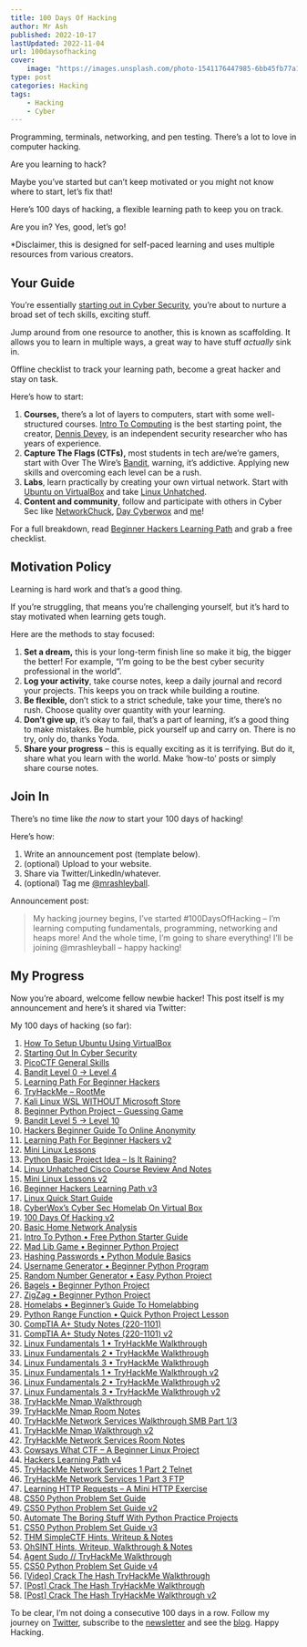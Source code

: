 ```yaml
---
title: 100 Days Of Hacking
author: Mr Ash
published: 2022-10-17
lastUpdated: 2022-11-04
url: 100daysofhacking
cover: 
    image: "https://images.unsplash.com/photo-1541176447985-6bb45fb77a14?ixid=MnwxNTI0MzJ8MHwxfGFsbHx8fHx8fHx8fDE2MTY3NjU5MTk&ixlib=rb-1.2.1&fm=jpg&q=85&fit=crop&w=1707&h=2560"
type: post
categories: Hacking
tags:
    - Hacking
    - Cyber
---
```


<!-- <iframe frameborder="0" height="102px" loading="lazy" scrolling="no" src="https://anchor.fm/mrashleyball/embed/episodes/100-Days-Of-Hacking-e16j8d7" width="400px"></iframe> -->

Programming, terminals, networking, and pen testing. There’s a lot to love in computer hacking.

Are you learning to hack?

Maybe you’ve started but can’t keep motivated or you might not know where to start, let’s fix that!

Here’s 100 days of hacking, a flexible learning path to keep you on track.

Are you in? Yes, good, let’s go!

\*Disclaimer, this is designed for self-paced learning and uses multiple resources from various creators.

## Your Guide

You’re essentially [starting out in Cyber Security](https://mrash.co/starting-out-in-cyber-security/), you’re about to nurture a broad set of tech skills, exciting stuff.

Jump around from one resource to another, this is known as scaffolding. It allows you to learn in multiple ways, a great way to have stuff *actually* sink in.

<!-- <div class="elementor elementor-5269" data-elementor-id="5269" data-elementor-type="section"><div class="elementor-section-wrap"> <section class="elementor-section elementor-top-section elementor-element elementor-element-650fe30 elementor-section-boxed elementor-section-height-default elementor-section-height-default" data-element_type="section" data-id="650fe30" data-particle-mobile-disabled="false" data-particle_enable="false" data-settings="{"ekit_has_onepagescroll_dot":"yes"}"><div class="elementor-container elementor-column-gap-default"><div class="elementor-row"><div class="elementor-column elementor-col-100 elementor-top-column elementor-element elementor-element-19d1b1d" data-element_type="column" data-id="19d1b1d"><div class="elementor-column-wrap elementor-element-populated"><div class="elementor-widget-wrap"> <section class="elementor-section elementor-inner-section elementor-element elementor-element-75001c1 elementor-section-boxed elementor-section-height-default elementor-section-height-default" data-element_type="section" data-id="75001c1" data-particle-mobile-disabled="false" data-particle_enable="false" data-settings="{"ekit_has_onepagescroll_dot":"yes"}"><div class="elementor-container elementor-column-gap-default"><div class="elementor-row"><div class="elementor-column elementor-col-100 elementor-inner-column elementor-element elementor-element-2d39fa8" data-element_type="column" data-id="2d39fa8" data-settings="{"background_background":"gradient"}"><div class="elementor-column-wrap elementor-element-populated"><div class="elementor-background-overlay"></div><div class="elementor-widget-wrap"><div class="elementor-element elementor-element-87a745b elementor-position-right elementor-vertical-align-middle elementor-view-default elementor-mobile-position-top elementor-widget elementor-widget-icon-box" data-element_type="widget" data-id="87a745b" data-settings="{"ekit_we_effect_on":"none"}" data-widget_type="icon-box.default"><div class="elementor-widget-container"><div class="elementor-icon-box-wrapper"><div class="elementor-icon-box-icon"> <span class="elementor-icon elementor-animation-">  </span> </div><div class="elementor-icon-box-content"> <span> **Free Checklist:** Hacker's Learning Path </span> -->

 Offline checklist to track your learning path, become a great hacker and stay on task.

 <!-- </div> </div> </div> </div><div class="elementor-element elementor-element-96a5f87 elementor-tablet-button-align-stretch elementor-button-align-stretch elementor-widget elementor-widget-form" data-element_type="widget" data-id="96a5f87" data-settings="{"button_width":"25","step_next_label":"Next","step_previous_label":"Previous","step_type":"number_text","step_icon_shape":"circle","ekit_we_effect_on":"none"}" data-widget_type="form.default"><div class="elementor-widget-container"> <form class="elementor-form" method="post" name="CTA - Hackers Checklist"> <input name="post_id" type="hidden" value="5269"></input> <input name="form_id" type="hidden" value="96a5f87"></input> <input name="referer_title" type="hidden" value=""></input><div class="elementor-form-fields-wrapper elementor-labels-"><div class="elementor-field-type-email elementor-field-group elementor-column elementor-field-group-email elementor-col-75 elementor-md-80 elementor-field-required"> <label class="elementor-field-label elementor-screen-only" for="form-field-email"> Email </label> <input aria-required="true" class="elementor-field elementor-size-xs  elementor-field-textual" id="form-field-email" name="form_fields[email]" placeholder="Enter Email Here" required="required" size="1" type="email"></input> </div><div class="elementor-field-group elementor-column elementor-field-type-submit elementor-col-25 e-form__buttons"> <button class="elementor-button elementor-size-xs" type="submit"> <span> <span class=" elementor-button-icon"> </span> <span class="elementor-button-text">Get</span> </span> </button> </div> </div> </form> </div> </div> </div> </div> </div> </div> </div> </section> </div> </div> </div> </div> </div> </section> </div> </div> -->
 
 Here’s how to start:

1. **Courses,** there’s a lot of layers to computers, start with some well-structured courses. [Intro To Computing](https://academy.hoppersroppers.org/course/view.php?id=8) is the best starting point, the creator, [Dennis Devey](https://www.hoppersroppers.org/about.html), is an independent security researcher who has years of experience.
2. **Capture The Flags (CTFs),** most students in tech are/we’re gamers, start with Over The Wire’s [Bandit](https://mrash.co/bandit-level-0-level-4/), warning, it’s addictive. Applying new skills and overcoming each level can be a rush.
3. **Labs**, learn practically by creating your own virtual network. Start with [Ubuntu on VirtualBox](https://mrash.co/how-to-setup-ubuntu-using-virtualbox/) and take [Linux Unhatched](https://mrash.co/linux-unhatched-cisco-course-review-and-notes/).
4. **Content and community**, follow and participate with others in Cyber Sec like [NetworkChuck](https://networkchuck.com/), [Day Cyberwox](https://www.youtube.com/channel/UCY-UlEymdA23eo09U9a0FLA) and [me](https://twitter.com/mrashleyball)!

<!-- <div class="elementor elementor-5483" data-elementor-id="5483" data-elementor-type="section"><div class="elementor-section-wrap"> <section class="elementor-section elementor-top-section elementor-element elementor-element-32d8c94 elementor-section-boxed elementor-section-height-default elementor-section-height-default" data-element_type="section" data-id="32d8c94" data-particle-mobile-disabled="false" data-particle_enable="false" data-settings="{"ekit_has_onepagescroll_dot":"yes"}"><div class="elementor-container elementor-column-gap-default"><div class="elementor-row"><div class="elementor-column elementor-col-100 elementor-top-column elementor-element elementor-element-5e7c56e" data-element_type="column" data-id="5e7c56e"><div class="elementor-column-wrap elementor-element-populated"><div class="elementor-widget-wrap"> <section class="elementor-section elementor-inner-section elementor-element elementor-element-fc64076 elementor-section-boxed elementor-section-height-default elementor-section-height-default" data-element_type="section" data-id="fc64076" data-particle-mobile-disabled="false" data-particle_enable="false" data-settings="{"ekit_has_onepagescroll_dot":"yes"}"><div class="elementor-container elementor-column-gap-no"><div class="elementor-row"><div class="elementor-column elementor-col-100 elementor-inner-column elementor-element elementor-element-f7d6b37" data-element_type="column" data-id="f7d6b37"><div class="elementor-column-wrap elementor-element-populated"><div class="elementor-widget-wrap"><div class="elementor-element elementor-element-4c75247 elementor-widget elementor-widget-text-editor" data-element_type="widget" data-id="4c75247" data-settings="{"ekit_we_effect_on":"none"}" data-widget_type="text-editor.default"><div class="elementor-widget-container"><div class="elementor-text-editor elementor-clearfix">Recent Posts

 </div> </div> </div><div class="elementor-element elementor-element-322ad34 elementor-widget elementor-widget-elementskit-post-list" data-element_type="widget" data-id="322ad34" data-settings="{"ekit_we_effect_on":"none"}" data-widget_type="elementskit-post-list.default"><div class="elementor-widget-container"><div class="ekit-wid-con">- [ <span class="elementor-icon-list-icon">  </span><div class="ekit_post_list_content_wraper"> <span class="elementor-icon-list-text">How To Fix TryHackMe VPN Not Working | Troubleshooting OpenVPN</span> </div> ](https://mrash.co/how-to-fix-tryhackme-vpn-not-working-troubleshooting-openvpn/)
- [ <span class="elementor-icon-list-icon">  </span><div class="ekit_post_list_content_wraper"> <span class="elementor-icon-list-text">Crack The Hash TryHackMe Walkthrough</span> </div> ](https://mrash.co/crack-the-hash-tryhackme-walkthrough/)
- [ <span class="elementor-icon-list-icon">  </span><div class="ekit_post_list_content_wraper"> <span class="elementor-icon-list-text">100 Days Of Hacking</span> </div> ](https://mrash.co/100daysofhacking/)
 
 </div> </div> </div> </div> </div> </div> </div> </div> </section> <section class="elementor-section elementor-inner-section elementor-element elementor-element-d91d33b elementor-section-boxed elementor-section-height-default elementor-section-height-default" data-element_type="section" data-id="d91d33b" data-particle-mobile-disabled="false" data-particle_enable="false" data-settings="{"ekit_has_onepagescroll_dot":"yes"}"><div class="elementor-container elementor-column-gap-no"><div class="elementor-row"><div class="elementor-column elementor-col-100 elementor-inner-column elementor-element elementor-element-6dee180" data-element_type="column" data-id="6dee180"><div class="elementor-column-wrap elementor-element-populated"><div class="elementor-widget-wrap"><div class="elementor-element elementor-element-7acfc36 elementor-widget elementor-widget-text-editor" data-element_type="widget" data-id="7acfc36" data-settings="{"ekit_we_effect_on":"none"}" data-widget_type="text-editor.default"><div class="elementor-widget-container"><div class="elementor-text-editor elementor-clearfix">Popular Posts

 </div> </div> </div><div class="elementor-element elementor-element-7b9396d elementor-widget elementor-widget-elementskit-post-list" data-element_type="widget" data-id="7b9396d" data-settings="{"ekit_we_effect_on":"none"}" data-widget_type="elementskit-post-list.default"><div class="elementor-widget-container"><div class="ekit-wid-con">- [ <span class="elementor-icon-list-icon">  </span><div class="ekit_post_list_content_wraper"> <span class="elementor-icon-list-text">OneNote to Notion - Moving Apps</span> </div> ](https://mrash.co/onenote-to-notion-moving-apps/)
- [ <span class="elementor-icon-list-icon">  </span><div class="ekit_post_list_content_wraper"> <span class="elementor-icon-list-text">100 Days Of Hacking</span> </div> ](https://mrash.co/100daysofhacking/)
- [ <span class="elementor-icon-list-icon">  </span><div class="ekit_post_list_content_wraper"> <span class="elementor-icon-list-text">Hackers Learning Path</span> </div> ](https://mrash.co/learning-path-for-beginner-hacker/)
 
 </div> </div> </div> </div> </div> </div> </div> </div> </section><div class="elementor-element elementor-element-2763e2a elementor-widget elementor-widget-text-editor" data-element_type="widget" data-id="2763e2a" data-settings="{"ekit_we_effect_on":"none"}" data-widget_type="text-editor.default"><div class="elementor-widget-container"><div class="elementor-text-editor elementor-clearfix">\*Shamless self-promotion, I know.

 </div> </div> </div> </div> </div> </div> </div> </div> </section> </div> </div> -->

For a full breakdown, read [Beginner Hackers Learning Path](https://mrash.co/learning-path-for-beginner-hacker/) and grab a free checklist.

## Motivation Policy

Learning is hard work and that’s a good thing.

If you’re struggling, that means you’re challenging yourself, but it’s hard to stay motivated when learning gets tough.

Here are the methods to stay focused:

1. **Set a dream,** this is your long-term finish line so make it big, the bigger the better! For example, “I’m going to be the best cyber security professional in the world”.
2. **Log your activity**, take course notes, keep a daily journal and record your projects. This keeps you on track while building a routine.
3. **Be flexible,** don’t stick to a strict schedule, take your time, there’s no rush. Choose quality over quantity with your learning.
4. **Don’t give up**, it’s okay to fail, that’s a part of learning, it’s a good thing to make mistakes. Be humble, pick yourself up and carry on. There is no try, only do, thanks Yoda.
5. **Share your progress** – this is equally exciting as it is terrifying. But do it, share what you learn with the world. Make ‘how-to’ posts or simply share course notes.

## Join In

There’s no time like *the now* to start your 100 days of hacking!

Here’s how:

1. Write an announcement post (template below).
2. (optional) Upload to your website.
3. Share via Twitter/LinkedIn/whatever.
4. (optional) Tag me [@mrashleyball](https://twitter.com/mrashleyball).

Announcement post:

> My hacking journey begins, I’ve started #100DaysOfHacking – I’m learning computing fundamentals, programming, networking and heaps more! And the whole time, I’m going to share everything! I’ll be joining @mrashleyball – happy hacking!

<!-- If you don’t have a website, see [Website In A Week](https://mrash.co/website-in-a-week-course/). -->

## My Progress

Now you’re aboard, welcome fellow newbie hacker! This post itself is my announcement and here’s it shared via Twitter:

<!-- <figure class="wp-block-embed is-type-rich is-provider-twitter wp-block-embed-twitter"><div class="wp-block-embed__wrapper">> ⚠ Announcement ⚠  
>   
> I've started [\#100DaysOfHacking](https://twitter.com/hashtag/100DaysOfHacking?src=hash&ref_src=twsrc%5Etfw) … but I'm doing it a little different.  
>   
> Full post: <https://t.co/heI4pVCOnb>
> 
> — Mr Ash (@mrash\_co) [March 26, 2021](https://twitter.com/mrash_co/status/1375554136653983744?ref_src=twsrc%5Etfw)

<script async="" charset="utf-8" src="https://platform.twitter.com/widgets.js"></script></div></figure> -->


My 100 days of hacking (so far):

1. [How To Setup Ubuntu Using VirtualBox](https://mrash.co/how-to-setup-ubuntu-using-virtualbox/)
2. [Starting Out In Cyber Security](https://mrash.co/starting-out-in-cyber-security/)
3. [PicoCTF General Skills](https://mrash.co/picoctf-general-skills/)
4. [Bandit Level 0 → Level 4](https://mrash.co/bandit-level-0-level-4/)
5. [Learning Path For Beginner Hackers](https://mrash.co/learning-path-for-beginner-hacker/)
6. [TryHackMe – RootMe](https://mrash.co/tryhackme-rootme/)
7. [Kali Linux WSL WITHOUT Microsoft Store](https://mrash.co/kali-linux-wsl-without-microsoft-store/)
8. [Beginner Python Project – Guessing Game](https://mrash.co/beginner-python-project-guessing-game/)
9. [Bandit Level 5 → Level 10](https://mrash.co/bandit-level-5-level-10/)
10. [Hackers Beginner Guide To Online Anonymity](https://mrash.co/hackers-beginner-guide-to-online-anonymity/(opens%20in%20a%20new%20tab))
11. [Learning Path For Beginner Hackers v2](https://mrash.co/learning-path-for-beginner-hacker/)
12. [Mini Linux Lessons](https://mrash.co/mini-linux-lessons/)
13. [Python Basic Project Idea – Is It Raining?](https://mrash.co/python-basic-project-idea-is-it-raining/)
14. [Linux Unhatched Cisco Course Review And Notes](https://mrash.co/linux-unhatched-cisco-course-review-and-notes/)
15. [Mini Linux Lessons v2](https://mrash.co/mini-linux-lessons/)
16. [Beginner Hackers Learning Path v3](https://mrash.co/learning-path-for-beginner-hacker/)
17. [Linux Quick Start Guide](https://mrash.co/linux-quick-start-guide/)
18. [CyberWox’s Cyber Sec Homelab On Virtual Box](https://mrash.co/cyberwox-cybersec-homelab-virtual-box/)
19. [100 Days Of Hacking v2](https://mrash.co/100daysofhacking/)
20. [Basic Home Network Analysis](https://mrash.co/basic-home-network-analysis-beginner-cyber-sec-project/)
21. [Intro To Python • Free Python Starter Guide](https://mrash.co/intro-to-python-free-python-starter-guide/)
22. [Mad Lib Game • Beginner Python Project](https://mrash.co/mad-lib-game-beginner-python-project/)
23. [Hashing Passwords • Python Module Basics](https://mrash.co/hashing-passwords-python-module-basics/)
24. [Username Generator • Beginner Python Program](https://mrash.co/username-generator-beginner-python-program/)
25. [Random Number Generator • Easy Python Project](https://mrash.co/random-number-generator-easy-python-project/)
26. [Bagels • Beginner Python Project](https://mrash.co/bagels-beginner-python-project/)
27. [ZigZag • Beginner Python Project](https://mrash.co/zigzag-beginner-python-project/)
28. [Homelabs • Beginner’s Guide To Homelabbing](https://mrash.co/homelabs-beginners-guide-to-homelabbing/)
29. [Python Range Function • Quick Python Project Lesson](https://mrash.co/python-range-function-quick-python-project-lesson/)
30. [CompTIA A+ Study Notes (220-1101)](https://mrash.co/comptia-a-plus-study-notes/)
31. [CompTIA A+ Study Notes (220-1101) v2](https://mrash.co/comptia-a-plus-study-notes/)
32. [Linux Fundamentals 1 • TryHackMe Walkthrough](https://mrash.co/linux-fundamentals-1-tryhackme-walkthrough/)
33. [Linux Fundamentals 2 • TryHackMe Walkthrough](https://mrash.co/linux-fundamentals-2-tryhackme-walkthrough/)
34. [Linux Fundamentals 3 • TryHackMe Walkthrough](https://mrash.co/linux-fundamentals-3-tryhackme-walkthrough/)
35. [Linux Fundamentals 1 • TryHackMe Walkthrough v2](https://mrash.co/linux-fundamentals-1-tryhackme-walkthrough/)
36. [Linux Fundamentals 2 • TryHackMe Walkthrough v2](https://mrash.co/linux-fundamentals-2-tryhackme-walkthrough/)
37. [Linux Fundamentals 3 • TryHackMe Walkthrough v2](https://mrash.co/linux-fundamentals-3-tryhackme-walkthrough/)
38. [TryHackMe Nmap Walkthrough](https://mrash.co/tryhackme-nmap-walkthrough/)
39. [TryHackMe Nmap Room Notes](https://mrash.co/tryhackme-nmap-room-notes/)
40. [TryHackMe Network Services Walkthrough SMB Part 1/3](https://mrash.co/tryhackme-network-services-walkthrough-smb-part-1-3/)
41. [TryHackMe Nmap Walkthrough v2](https://mrash.co/tryhackme-nmap-walkthrough/)
42. [TryHackMe Network Services Room Notes](https://mrash.co/tryhackme-network-services-room-notes/)
43. [Cowsays What CTF – A Beginner Linux Project](https://mrash.co/cowsays-what-ctf/)
44. [Hackers Learning Path v4](https://mrash.co/learning-path-for-beginner-hacker/)
45. [TryHackMe Network Services 1 Part 2 Telnet](https://mrash.co/tryhackme-network-services-1-part-2-telnet/)
46. [TryHackMe Network Services 1 Part 3 FTP](https://mrash.co/tryhackme-network-services-1-part-3-ftp/)
47. [Learning HTTP Requests – A Mini HTTP Exercise](https://mrash.co/learning-http-requests-a-mini-http-exercise/)
48. [CS50 Python Problem Set Guide](https://mrash.co/cs50-python-problem-set-guide/)
49. [CS50 Python Problem Set Guide v2](https://mrash.co/cs50-python-problem-set-guide/)
50. [Automate The Boring Stuff With Python Practice Projects](https://mrash.co/automate-the-boring-stuff-with-python-practice-projects/)
51. [CS50 Python Problem Set Guide v3](https://mrash.co/cs50-python-problem-set-guide/)
52. [THM SimpleCTF Hints, Writeup &amp; Notes](https://mrash.co/simplectf/)
53. [OhSINT Hints, Writeup, Walkthrough &amp; Notes](https://mrash.co/ohsint/)
54. [Agent Sudo // TryHackMe Walkthrough](https://mrash.co/agent-sudo/)
55. [CS50 Python Problem Set Guide v4](https://mrash.co/cs50-python-problem-set-guide/)
56. [\[Video\] Crack The Hash TryHackMe Walkthrough](https://youtu.be/euiuIzHaiLk)
57. [\[Post\] Crack The Hash TryHackMe Walkthrough](https://mrash.co/crack-the-hash-tryhackme-walkthrough/)
58. [\[Post\] Crack The Hash TryHackMe Walkthrough v2](https://mrash.co/crack-the-hash-tryhackme-walkthrough/)

To be clear, I’m not doing a consecutive 100 days in a row. Follow my journey on [Twitter](https://twitter.com/mrashleyball), subscribe to the [newsletter](http://go.mrash.co/newsletter) and see the [blog](https://mrash.co/blog). Happy Hacking.